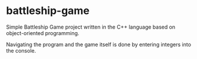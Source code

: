 # battleship-game

Simple Battleship Game project written in the C++ language based on object-oriented programming.

Navigating the program and the game itself
is done by entering integers into the console.
